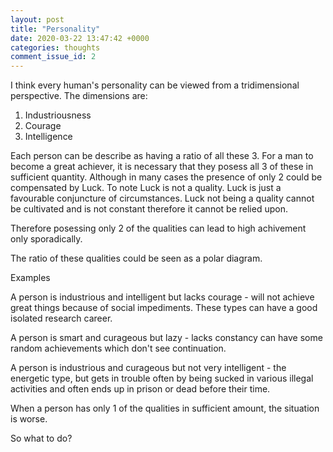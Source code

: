 ```yaml
---
layout: post
title: "Personality"
date: 2020-03-22 13:47:42 +0000
categories: thoughts
comment_issue_id: 2
---
```


I think every human's personality can be viewed from a tridimensional perspective.
The dimensions are:

1. Industriousness
2. Courage
3. Intelligence

Each person can be describe as having a ratio of all these 3. For a man to become a great achiever, it is
necessary that they posess all 3 of these in sufficient quantity. Although in many cases the presence of only 2
could be compensated by Luck. To note Luck is not a quality. Luck is just a favourable conjuncture of
circumstances. Luck not being a quality cannot be cultivated and is not constant therefore it cannot be relied upon.

Therefore posessing only 2 of the qualities can lead to high achivement only sporadically.

The ratio of these qualities could be seen as a polar diagram.

Examples

A person is industrious and intelligent but lacks courage - will not achieve great things because of social impediments. These types can have a good isolated research career.

A person is smart and curageous but lazy - lacks constancy can have some random achievements which don't see continuation.

A person is industrious and curageous but not very intelligent - the energetic type, but gets in trouble often by being sucked in various illegal activities and often ends up in prison or dead before their time.

When a person has only 1 of the qualities in sufficient amount, the situation is worse.

So what to do?
